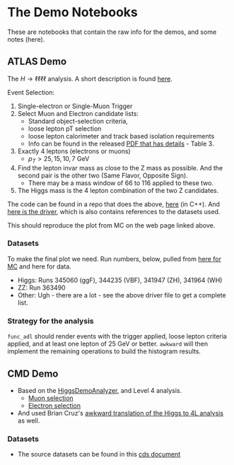 # The Demo Notebooks

These are notebooks that contain the raw info for the demos, and some notes (here).

## ATLAS Demo

The $H \rightarrow \ell \ell \ell \ell$ analysis. A short description is found [here](http://opendata.atlas.cern/release/2020/documentation/physics/FL2.html).

Event Selection:

1. Single-electron or Single-Muon Trigger
1. Select Muon and Electron candidate lists:
    * Standard object-selection criteria,
    * loose lepton pT selection
    * loose lepton calorimeter and track based isolation requirements
    * Info can be found in the released [PDF that has details](https://cds.cern.ch/record/2707171/files/ANA-OTRC-2019-01-PUB-updated.pdf) - Table 3.
1. Exactly 4 leptons (electrons or muons)
   * $p_T > 25, 15, 10, 7$ GeV
1. Find the lepton invar mass as close to the Z mass as possible. And the second pair is the other two (Same Flavor, Opposite Sign).
    * There may be a mass window of 66 to 116 applied to these two.
1. The Higgs mass is the 4 lepton combination of the two Z candidates.

The code can be found in a repo that does the above, [here](https://github.com/atlas-outreach-data-tools/atlas-outreach-cpp-framework-13tev/blob/master/Analysis/HZZAnalysis/HZZAnalysis.C) (in C++). And [here is the driver](https://github.com/atlas-outreach-data-tools/atlas-outreach-cpp-framework-13tev/blob/master/Analysis/HZZAnalysis/main_HZZAnalysis.C), which is also contains references to the datasets used.

This should reproduce the plot from MC on the web page linked above.

### Datasets

To make the final plot we need. Run numbers, below, pulled from [here for MC](http://opendata.atlas.cern/release/2020/documentation/datasets/mc.html) and here for data.

* Higgs: Runs 345060 (ggF), 344235 (VBF), 341947 (ZH), 341964 (WH)
* ZZ: Run 363490
* Other: Ugh - there are a lot - see the above driver file to get a complete list.

### Strategy for the analysis

`func_adl` should render events with the trigger applied, loose lepton criteria applied, and at least one lepton of 25 GeV or better. `awkward` will then implement the remaining operations to build the histogram results.


## CMD Demo

* Based on the [HiggsDemoAnalyzer](https://github.com/cms-opendata-analyses/HiggsExample20112012/tree/66648f91f5a154089ee51eeae4f45146478e0720/HiggsDemoAnalyzer), and Level 4 analysis.
    * [Muon selection](https://github.com/cms-opendata-analyses/HiggsExample20112012/blob/66648f91f5a154089ee51eeae4f45146478e0720/HiggsDemoAnalyzer/src/HiggsDemoAnalyzerGit.cc#L1075)
    * [Electron selection](https://github.com/cms-opendata-analyses/HiggsExample20112012/blob/66648f91f5a154089ee51eeae4f45146478e0720/HiggsDemoAnalyzer/src/HiggsDemoAnalyzerGit.cc#L1214)
* And used Brian Cruz's [awkward translation of the Higgs to 4L analysis](https://github.com/936-BCruz/Translating-Analyses-Into-Prototype-Analysis-Systems/blob/main/Higgs%20to%204%20Leptons%20Analysis.ipynb) as well.
### Datasets

* The source datasets can be found in this [cds document](http://opendata.cern.ch/record/5500)
